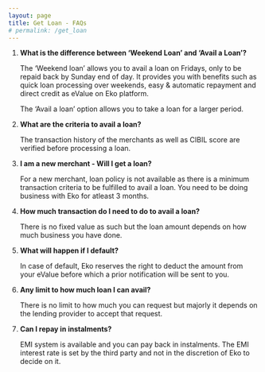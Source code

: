 ```yaml
---
layout: page
title: Get Loan - FAQs
# permalink: /get_loan
---
```


1. **What is the difference between ‘Weekend Loan’ and ‘Avail a Loan’?**

   The ‘Weekend loan’ allows you to avail a loan on Fridays, only to be repaid back by Sunday end of day. It provides you with benefits such as quick loan processing over weekends, easy & automatic repayment and direct credit as eValue on Eko platform.

   The ‘Avail a loan’ option allows you to take a loan for a larger period.

2. **What are the criteria to avail a loan?**

   The transaction history of the merchants as well as CIBIL score are verified before processing a loan.

3. **I am a new merchant - Will I get a loan?**

   For a new merchant, loan policy is not available as there is a minimum transaction criteria to be fulfilled to avail a loan. You need to be doing business with Eko for atleast 3 months.

4. **How much transaction do I need to do to avail a loan?**

   There is no fixed value as such but the loan amount depends on how much business you have done.

5. **What will happen if I default?**

   In case of default, Eko reserves the right to deduct the amount from your eValue before which a prior notification will be sent to you.

6. **Any limit to how much loan I can avail?**

   There is no limit to how much you can request but majorly it depends on the lending provider to accept that request.
   
7. **Can I repay in instalments?**

   EMI system is available and you can pay back in instalments. The EMI interest rate is set by the third party and not in the discretion of Eko to decide on it.

